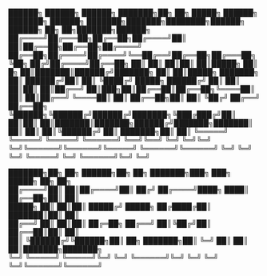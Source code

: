  ██████╗ ██████╗ ██████╗ ███████╗██╗    ██╗ █████╗ ██████╗ ███████╗        ██████╗ ███████╗███████╗████████╗██████╗  ██████╗ ██╗   ██╗███████╗██████╗ 
██╔════╝██╔═══██╗██╔══██╗██╔════╝██║    ██║██╔══██╗██╔══██╗██╔════╝        ██╔══██╗██╔════╝██╔════╝╚══██╔══╝██╔══██╗██╔═══██╗╚██╗ ██╔╝██╔════╝██╔══██╗
██║     ██║   ██║██║  ██║█████╗  ██║ █╗ ██║███████║██████╔╝███████╗        ██║  ██║█████╗  ███████╗   ██║   ██████╔╝██║   ██║ ╚████╔╝ █████╗  ██████╔╝
██║     ██║   ██║██║  ██║██╔══╝  ██║███╗██║██╔══██║██╔══██╗╚════██║        ██║  ██║██╔══╝  ╚════██║   ██║   ██╔══██╗██║   ██║  ╚██╔╝  ██╔══╝  ██╔══██╗
╚██████╗╚██████╔╝██████╔╝███████╗╚███╔███╔╝██║  ██║██║  ██║███████║███████╗██████╔╝███████╗███████║   ██║   ██║  ██║╚██████╔╝   ██║   ███████╗██║  ██║
 ╚═════╝ ╚═════╝ ╚═════╝ ╚══════╝ ╚══╝╚══╝ ╚═╝  ╚═╝╚═╝  ╚═╝╚══════╝╚══════╝╚═════╝ ╚══════╝╚══════╝   ╚═╝   ╚═╝  ╚═╝ ╚═════╝    ╚═╝   ╚══════╝╚═╝  ╚═╝
                                                                                                                                                      
███████╗██╗   ██╗ ██████╗██╗  ██╗    ███████╗███╗   ███╗     █████╗ ██╗     ██╗                                                                       
██╔════╝██║   ██║██╔════╝██║ ██╔╝    ██╔════╝████╗ ████║    ██╔══██╗██║     ██║                                                                       
█████╗  ██║   ██║██║     █████╔╝     █████╗  ██╔████╔██║    ███████║██║     ██║                                                                       
██╔══╝  ██║   ██║██║     ██╔═██╗     ██╔══╝  ██║╚██╔╝██║    ██╔══██║██║     ██║                                                                       
██║     ╚██████╔╝╚██████╗██║  ██╗    ███████╗██║ ╚═╝ ██║    ██║  ██║███████╗███████╗                                                                  
╚═╝      ╚═════╝  ╚═════╝╚═╝  ╚═╝    ╚══════╝╚═╝     ╚═╝    ╚═╝  ╚═╝╚══════╝╚══════╝                                                                  
                                                                                                                                                      
